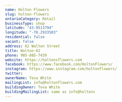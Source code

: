 ```yaml
---
name: Holton Flowers 
slug: holton-flowers
ontarioCategory: Retail
businessType: shop
latitude: "43.9513794"
longitude: "-78.2933503"
residential: false
vacant: false
address: 62 Walton Street
title: Walton-62
phone: 905-885-7439
website: https://holtonsflowers.com
facebook: https://www.facebook.com/HoltonFlowers/
instagram: https://www.instagram.com/holtonflowers/
twitter: 
ownerName: Tova White
mailingList: info@holtonflowers.com
buildingOwner: Tova White
buildingMailingList: same as info@holtons
---
```


